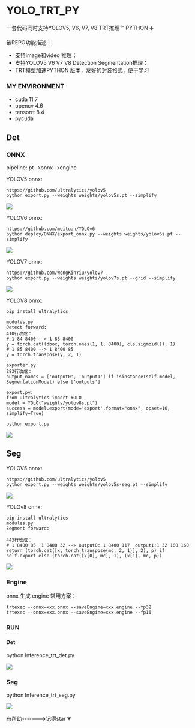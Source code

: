 # YOLO_TRT_PY

 一套代码同时支持YOLOV5, V6, V7, V8 TRT推理 ™️  PYTHON :airplane:

 该REPO功能描述：
 - 支持image和video 推理；
 - 支持YOLOV5 V6 V7 V8 Detection Segmentation推理；
 - TRT模型加速PYTHON 版本，友好的封装格式，便于学习

### MY ENVIRONMENT

- cuda 11.7
- opencv 4.6
- tensorrt 8.4
- pycuda

## Det
### ONNX
pipeline: pt-->onnx-->engine

YOLOV5 onnx:

```
https://github.com/ultralytics/yolov5
python export.py --weights weights/yolov5s.pt --simplify
```
![](./workspace/yolov5s_onnx_cut.png)

YOLOV6 onnx:
```
https://github.com/meituan/YOLOv6
python deploy/ONNX/export_onnx.py --weights weights/yolov6s.pt --simplify
```
![](./workspace/yolov6s_onnx_cut.png)

YOLOV7 onnx:
```
https://github.com/WongKinYiu/yolov7
python export.py --weights weights/yolov7s.pt --grid --simplify 
```
![](./workspace/yolov7s_onnx_cut.png)

YOLOV8 onnx:
```
pip install ultralytics

modules.py
Detect forward:
410行改成：
# 1 84 8400 --> 1 85 8400
y = torch.cat((dbox, torch.ones(1, 1, 8400), cls.sigmoid()), 1)
# 1 85 8400 --> 1 8400 85
y = torch.transpose(y, 2, 1)

exporter.py
283行改成：
output_names = ['output0', 'output1'] if isinstance(self.model, SegmentationModel) else ['outputs']

export.py:
from ultralytics import YOLO
model = YOLO("weights/yolov8s.pt") 
success = model.export(mode='export',format="onnx", opset=16, simplify=True) 

python export.py
```
![](./workspace/yolov8s_onnx_cut.png)


## Seg

YOLOV5 onnx:

```
https://github.com/ultralytics/yolov5
python export.py --weights weights/yolov5s-seg.pt --simplify
```
![](./workspace/yolov5s_onnx_seg_cut.png)

YOLOv8 onnx:
```
pip install ultralytics
modules.py
Segment forward:

443行改成：
# 1 8400 85  1 8400 32 --> output0: 1 8400 117  output1:1 32 160 160
return (torch.cat([x, torch.transpose(mc, 2, 1)], 2), p) if self.export else (torch.cat([x[0], mc], 1), (x[1], mc, p))
```

![](./workspace/yolov8_onnx_seg_cut.png)


### Engine
onnx 生成 engine 常用方案：
```
trtexec --onnx=xxx.onnx --saveEngine=xxx.engine --fp32
trtexec --onnx=xxx.onnx --saveEngine=xxx.engine --fp16
```


### RUN

#### Det

python Inference_trt_det.py

![](./workspace/result_det/zidane.jpg)

### Seg

python Inference_trt_seg.py

![](./workspace/result_seg/dog.jpg)


有帮助------->记得star :heartpulse: 